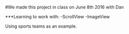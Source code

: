 #We made this project in class on June 8th 2016 with Dan

***Learning  to work with:
-ScrollView
-ImageView

Using sports teams as an example.
